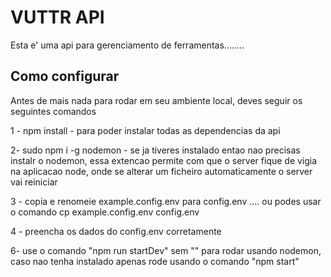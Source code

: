 # VUTTR API

Esta e' uma api para gerenciamento de ferramentas........

## Como configurar

Antes de mais nada para rodar em seu ambiente local, deves seguir os seguintes comandos

1 - npm install - para poder instalar todas as dependencias da api

2- sudo npm i -g nodemon - se ja tiveres instalado entao nao precisas instalr o nodemon, essa extencao permite com que o server fique de vigia na aplicacao node, onde se alterar um ficheiro automaticamente o server vai reiniciar

3 - copia e renomeie example.config.env para config.env .... ou podes usar o comando cp example.config.env config.env


4 - preencha os dados do config.env corretamente

6- use o comando "npm run startDev" sem "" para rodar usando nodemon, caso nao tenha instalado apenas rode usando o comando "npm start" 
